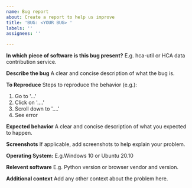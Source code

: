 ```yaml
---
name: Bug report
about: Create a report to help us improve
title: 'BUG: <YOUR BUG> '
labels: ''
assignees: ''

---
```


**In which piece of software is this bug present?**
E.g. hca-util or HCA data contribution service.

**Describe the bug**
A clear and concise description of what the bug is.

**To Reproduce**
Steps to reproduce the behavior (e.g.):
1. Go to '...'
2. Click on '....'
3. Scroll down to '....'
4. See error

**Expected behavior**
A clear and concise description of what you expected to happen.

**Screenshots**
If applicable, add screenshots to help explain your problem.

**Operating System:**
E.g.Windows 10 or Ubuntu 20.10 

**Relevent software**
E.g. Python version or browser vendor and version.

**Additional context**
Add any other context about the problem here.
